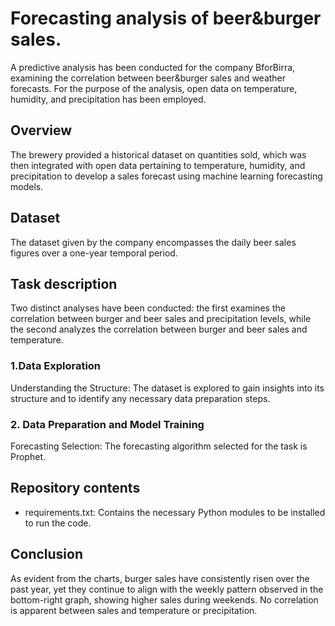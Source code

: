 # Forecasting analysis of beer&burger sales. 
A predictive analysis has been conducted for the company BforBirra, examining the correlation between beer&burger sales and weather forecasts. For the purpose of the analysis, open data on temperature, humidity, and precipitation has been employed.

## Overview 
The brewery provided a historical dataset on quantities sold, which was then integrated with open data pertaining to temperature, humidity, and precipitation to develop a sales forecast using machine learning forecasting models. 

## Dataset
The dataset given by the company encompasses the daily beer sales figures over a one-year temporal period. 

## Task description
Two distinct analyses have been conducted: the first examines the correlation between burger and beer sales and precipitation levels, while the second analyzes the correlation between burger and beer sales and temperature.
### 1.Data Exploration
Understanding the Structure: The dataset is explored to gain insights into its structure and to identify any necessary data preparation steps.

### 2. Data Preparation and Model Training
Forecasting Selection: The forecasting algorithm selected for the task is Prophet.

## Repository contents 
-	requirements.txt: Contains the necessary Python modules to be installed to run the code.

## Conclusion
As evident from the charts, burger sales have consistently risen over the past year, yet they continue to align with the weekly pattern observed in the bottom-right graph, showing higher sales during weekends.
No correlation is apparent between sales and temperature or precipitation.



